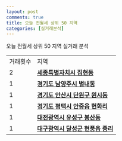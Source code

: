 ```yaml
---
layout: post
comments: true
title: 오늘 전월세 상위 50 지역
categories: [실거래분석]
---
```


오늘 전월세 상위 50 지역 실거래 분석

<table>
  <tr>
    <td>거래횟수</td>
    <td>지역</td>
  </tr>

  <tr>
    <td>2</td>
    <td colspan="4" style="font-weight: bold;"><a href="/실거래가/2021/06/07/36110.html">세종특별자치시 집현동</a></td>
  </tr>

  <tr>
    <td>1</td>
    <td colspan="4" style="font-weight: bold;"><a href="/실거래가/2021/06/07/41360.html">경기도 남양주시 별내동</a></td>
  </tr>

  <tr>
    <td>1</td>
    <td colspan="4" style="font-weight: bold;"><a href="/실거래가/2021/06/07/41273.html">경기도 안산시 단원구 원시동</a></td>
  </tr>

  <tr>
    <td>1</td>
    <td colspan="4" style="font-weight: bold;"><a href="/실거래가/2021/06/07/41220.html">경기도 평택시 안중읍 현화리</a></td>
  </tr>

  <tr>
    <td>1</td>
    <td colspan="4" style="font-weight: bold;"><a href="/실거래가/2021/06/07/30200.html">대전광역시 유성구 봉산동</a></td>
  </tr>

  <tr>
    <td>1</td>
    <td colspan="4" style="font-weight: bold;"><a href="/실거래가/2021/06/07/27710.html">대구광역시 달성군 현풍읍 중리</a></td>
  </tr>

</table>
